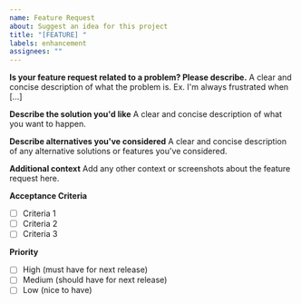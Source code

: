 ```yaml
---
name: Feature Request
about: Suggest an idea for this project
title: "[FEATURE] "
labels: enhancement
assignees: ""
---
```


**Is your feature request related to a problem? Please describe.**
A clear and concise description of what the problem is. Ex. I'm always frustrated when [...]

**Describe the solution you'd like**
A clear and concise description of what you want to happen.

**Describe alternatives you've considered**
A clear and concise description of any alternative solutions or features you've considered.

**Additional context**
Add any other context or screenshots about the feature request here.

**Acceptance Criteria**

- [ ] Criteria 1
- [ ] Criteria 2
- [ ] Criteria 3

**Priority**

- [ ] High (must have for next release)
- [ ] Medium (should have for next release)
- [ ] Low (nice to have)
